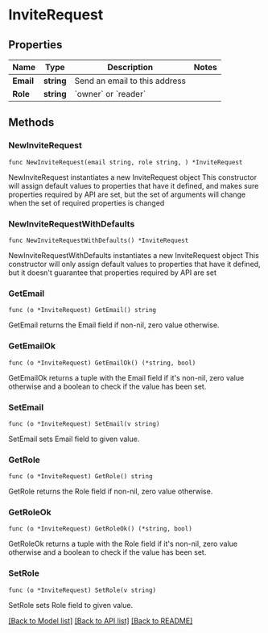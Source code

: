 # InviteRequest

## Properties

Name | Type | Description | Notes
------------ | ------------- | ------------- | -------------
**Email** | **string** | Send an email to this address | 
**Role** | **string** | &#x60;owner&#x60; or &#x60;reader&#x60; | 

## Methods

### NewInviteRequest

`func NewInviteRequest(email string, role string, ) *InviteRequest`

NewInviteRequest instantiates a new InviteRequest object
This constructor will assign default values to properties that have it defined,
and makes sure properties required by API are set, but the set of arguments
will change when the set of required properties is changed

### NewInviteRequestWithDefaults

`func NewInviteRequestWithDefaults() *InviteRequest`

NewInviteRequestWithDefaults instantiates a new InviteRequest object
This constructor will only assign default values to properties that have it defined,
but it doesn't guarantee that properties required by API are set

### GetEmail

`func (o *InviteRequest) GetEmail() string`

GetEmail returns the Email field if non-nil, zero value otherwise.

### GetEmailOk

`func (o *InviteRequest) GetEmailOk() (*string, bool)`

GetEmailOk returns a tuple with the Email field if it's non-nil, zero value otherwise
and a boolean to check if the value has been set.

### SetEmail

`func (o *InviteRequest) SetEmail(v string)`

SetEmail sets Email field to given value.


### GetRole

`func (o *InviteRequest) GetRole() string`

GetRole returns the Role field if non-nil, zero value otherwise.

### GetRoleOk

`func (o *InviteRequest) GetRoleOk() (*string, bool)`

GetRoleOk returns a tuple with the Role field if it's non-nil, zero value otherwise
and a boolean to check if the value has been set.

### SetRole

`func (o *InviteRequest) SetRole(v string)`

SetRole sets Role field to given value.



[[Back to Model list]](../README.md#documentation-for-models) [[Back to API list]](../README.md#documentation-for-api-endpoints) [[Back to README]](../README.md)


